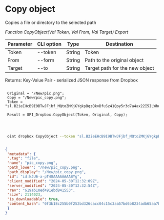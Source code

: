 ﻿---
sidebar_position: 8
---

# Copy object
 Copies a file or directory to the selected path


*Function CopyObject(Val Token, Val From, Val Target) Export*

 | Parameter | CLI option | Type | Destination |
 |-|-|-|-|
 | Token | --token | String | Token |
 | From | --form | String | Path to the original object |
 | Target | --to | String | Target path for the new object |

 
 Returns: Key-Value Pair - serialized JSON response from Dropbox

```bsl title="Code example"
	
 Original = "/New/pic.png";
 Copy = "/New/pic_copy.png"; 
 Token = "sl.B2ieEHcB9I9BTwJFjbf_MQtoZMKjGYgkpBqzQkvBfuSz41Qpy5r3d7a4ax22I5ILWhd9KLbN5L...";
 
 Result = OPI_Dropbox.CopyObject(Token, Original, Copy);

	
```

```sh title="CLI command example"
 
 oint dropbox CopyObject --token "sl.B2ieEHcB9I9BTwJFjbf_MQtoZMKjGYgkpBqzQkvBfuSz41Qpy5r3d7a4ax22I5ILWhd9KLbN5L..." --form %form% --to %to%


```


```json title="Result"

{
 "metadata": {
 ".tag": "file",
 "name": "pic_copy.png",
 "path_lower": "/new/pic_copy.png",
 "path_display": "/New/pic_copy.png",
 "id": "id:kJU6-a-pT48AAAAAAAABYg",
 "client_modified": "2024-05-30T12:32:09Z",
 "server_modified": "2024-05-30T12:32:54Z",
 "rev": "619ab10ed491ebd841553",
 "size": 2114023,
 "is_downloadable": true,
 "content_hash": "0f3b18c255b0f252bd326cacc04c15c3aa57bd6b8234adb65aa7bb2987a65492"
 }
}

```
